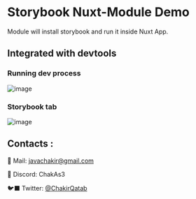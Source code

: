 # Storybook Nuxt-Module Demo
Module will install storybook and run it inside Nuxt App.
## Integrated with devtools
### Running dev process
![image](https://github.com/chakAs3/nuxt-storybook-module-demo/assets/711292/b44bfccb-88e7-4a59-ad8e-6a128e4dece3)

### Storybook tab
![image](https://github.com/chakAs3/nuxt-storybook-module-demo/assets/711292/a79780c0-91d7-483c-8836-bd5031a2ce49)

## Contacts :

🔖 Mail: javachakir@gmail.com

💬 Discord: ChakAs3

🐦‍⬛ Twitter: [@ChakirQatab](https://twitter.com/ChakirQatab)
